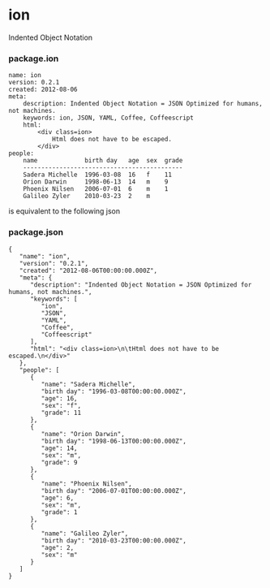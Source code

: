 ion
===

Indented Object Notation

### package.ion

	name: ion
	version: 0.2.1
	created: 2012-08-06
	meta:
		description: Indented Object Notation = JSON Optimized for humans, not machines.
		keywords: ion, JSON, YAML, Coffee, Coffeescript
		html:
			<div class=ion>
				Html does not have to be escaped.
			</div>
	people:
		name             birth day   age  sex  grade
		--------------------------------------------
		Sadera Michelle  1996-03-08  16   f    11
		Orion Darwin     1998-06-13  14   m    9
		Phoenix Nilsen   2006-07-01  6    m    1
		Galileo Zyler    2010-03-23  2    m

is equivalent to the following json

### package.json

	{
	   "name": "ion",
	   "version": "0.2.1",
	   "created": "2012-08-06T00:00:00.000Z",
	   "meta": {
	      "description": "Indented Object Notation = JSON Optimized for humans, not machines.",
	      "keywords": [
	         "ion",
	         "JSON",
	         "YAML",
	         "Coffee",
	         "Coffeescript"
	      ],
	      "html": "<div class=ion>\n\tHtml does not have to be escaped.\n</div>"
	   },
	   "people": [
	      {
	         "name": "Sadera Michelle",
	         "birth day": "1996-03-08T00:00:00.000Z",
	         "age": 16,
	         "sex": "f",
	         "grade": 11
	      },
	      {
	         "name": "Orion Darwin",
	         "birth day": "1998-06-13T00:00:00.000Z",
	         "age": 14,
	         "sex": "m",
	         "grade": 9
	      },
	      {
	         "name": "Phoenix Nilsen",
	         "birth day": "2006-07-01T00:00:00.000Z",
	         "age": 6,
	         "sex": "m",
	         "grade": 1
	      },
	      {
	         "name": "Galileo Zyler",
	         "birth day": "2010-03-23T00:00:00.000Z",
	         "age": 2,
	         "sex": "m"
	      }
	   ]
	}
